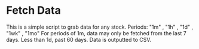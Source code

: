 # Fetch Data
This is a simple script to grab data for any stock. 
Periods: "1m" , "1h" , "1d" , "1wk" , "1mo" 
For periods of 1m, data may only be fetched from the last 7 days.
Less than 1d, past 60 days.
Data is outputted to CSV.
